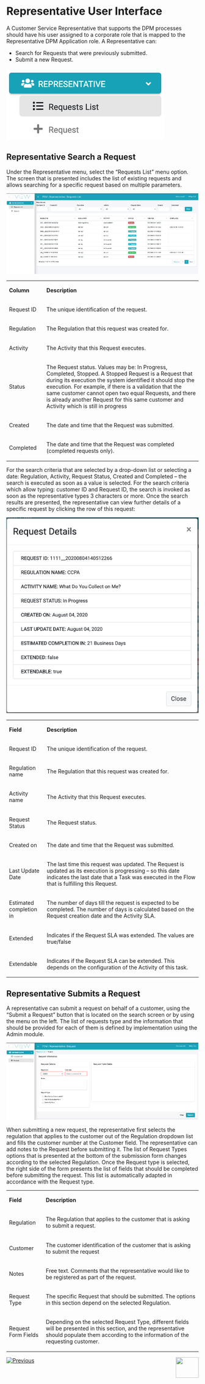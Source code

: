 # Representative User Interface

A Customer Service Representative that supports the DPM processes should have his user assigned to a corporate role that is mapped to the Representative DPM Application role. 
A Representative can:

- Search for Requests that were previously submitted.
- Submit a new Request. 

 ![image](images/Figure_32_Representative_menu.png)

## Representative Search a Request

Under the Representative menu, select the “Requests List” menu option. The screen that is presented includes the list of existing requests and allows searching for a specific request based on multiple parameters.

![](images/Figure_33_Representative_Search_Request.png)

<table>
<tbody>
<tr>
<td width="100">
<p><strong>Column</strong></p>
</td>
<td width="800">
<p><strong>Description</strong></p>
</td>
</tr>
<tr>
<td width="100">
<p>Request ID</p>
</td>
<td width="800">
<p>The unique identification of the request.</p>
</td>
</tr>
<tr>
<td width="100">
<p>Regulation</p>
</td>
<td width="800">
<p>The Regulation that this request was created for.</p>
</td>
</tr>
<tr>
<td width="100">
<p>Activity</p>
</td>
<td width="800">
<p>The Activity that this Request executes.</p>
</td>
</tr>
<tr>
<td width="100">
<p>Status</p>
</td>
<td width="800">
<p>The Request status. Values may be: In Progress, Completed, Stopped. A Stopped Request is a Request that during its execution the system identified it should stop the execution. For example, if there is a validation that the same customer cannot open two equal Requests, and there is already another Request for this same customer and Activity which is still in progress</p>
</td>
</tr>
<tr>
<td width="100">
<p>Created</p>
</td>
<td width="800">
<p>The date and time that the Request was submitted.</p>
</td>
</tr>
<tr>
<td width="100">
<p>Completed</p>
</td>
<td width="800">
<p>The date and time that the Request was completed (completed requests only).</p>
</td>
</tr>
</tbody>
</table>



For the search criteria that are selected by a drop-down list or selecting a date: Regulation, Activity, Request Status, Created and Completed – the search is executed as soon as a value is selected. 
For the search criteria which allow typing: customer ID and Request ID, the search is invoked as soon as the representative types 3 characters or more. 
Once the search results are presented, the representative can view further details of a specific request by clicking the row of this request:

![](images/Figure_34_Request_Details.png)

<table>
<tbody>
<tr>
<td width="100">
<p><strong>Field</strong></p>
</td>
<td width="800">
<p><strong>Description</strong></p>
</td>
</tr>
<tr>
<td width="100">
<p>Request ID</p>
</td>
<td width="800">
<p>The unique identification of the request.</p>
</td>
</tr>
<tr>
<td width="100">
<p>Regulation name</p>
</td>
<td width="800">
<p>The Regulation that this request was created for.</p>
</td>
</tr>
<tr>
<td width="100">
<p>Activity name</p>
</td>
<td width="800">
<p>The Activity that this Request executes.</p>
</td>
</tr>
<tr>
<td width="100">
<p>Request Status</p>
</td>
<td width="800">
<p>The Request status.</p>
</td>
</tr>
<tr>
<td width="100">
<p>Created on</p>
</td>
<td width="800">
<p>The date and time that the Request was submitted.</p>
</td>
</tr>
<tr>
<td width="100">
<p>Last Update Date</p>
</td>
<td width="800">
<p>The last time this request was updated. The Request is updated as its execution is progressing &ndash; so this date indicates the last date that a Task was executed in the Flow that is fulfilling this Request.</p>
</td>
</tr>
<tr>
<td width="100">
<p>Estimated completion in</p>
</td>
<td width="800">
<p>The number of days till the request is expected to be completed. The number of days is calculated based on the Request creation date and the Activity SLA.</p>
</td>
</tr>
<tr>
<td width="100">
<p>Extended</p>
</td>
<td width="800">
<p>Indicates if the Request SLA was extended. The values are true/false</p>
</td>
</tr>
<tr>
<td width="100">
<p>Extendable</p>
</td>
<td width="800">
<p>Indicates if the Request SLA can be extended. This depends on the configuration of the Activity of this task.</p>
</td>
</tr>
</tbody>
</table>


 ## Representative Submits a Request

A representative can submit a request on behalf of a customer, using the “Submit a Request” button that is located on the search screen or by using the menu on the left. The list of requests type and the information that should be provided for each of them is defined by implementation using the Admin module.

![](images/Figure_35_Representative_submits_a_new_Request.png)

When submitting a new request, the representative first selects the regulation that applies to the customer out of the Regulation dropdown list and fills the customer number at the Customer field. 
The representative can add notes to the Request before submitting it. 
The list of Request Types options that is presented at the bottom of the submission form changes according to the selected Regulation.
Once the Request type is selected, the right side of the form presents the list of fields that should be completed before submitting the request. This list is automatically adapted in accordance with the Request type.

<table>
<tbody>
<tr>
<td width="100">
<p><strong>Field</strong></p>
</td>
<td width="800">
<p><strong>Description</strong></p>
</td>
</tr>
<tr>
<td width="100">
<p>Regulation</p>
</td>
<td width="800">
<p>The Regulation that applies to the customer that is asking to submit a request.</p>
</td>
</tr>
<tr>
<td width="100">
<p>Customer</p>
</td>
<td width="800">
<p>The customer identification of the customer that is asking to submit the request</p>
</td>
</tr>
<tr>
<td width="100">
<p>Notes</p>
</td>
<td width="800">
<p>Free text. Comments that the representative would like to be registered as part of the request.</p>
</td>
</tr>
<tr>
<td width="100">
<p>Request Type</p>
</td>
<td width="800">
<p>The specific Request that should be submitted. The options in this section depend on the selected Regulation.</p>
</td>
</tr>
<tr>
<td width="100">
<p>Request Form Fields</p>
</td>
<td width="800">
<p>Depending on the selected Request Type, different fields will be presented in this section, and the representative should populate them according to the information of the requesting customer.</p>
</td>
</tr>
</tbody>
</table>

[![Previous](/articles/images/Previous.png)](/articles/00_DPM_User_Guide/04_4_DPM_Main_Menu.md)[<img align="right" width="60" height="54" src="/articles/images/Next.png">](/articles/00_DPM_User_Guide/06_Customer_Direct_Requests.md)

